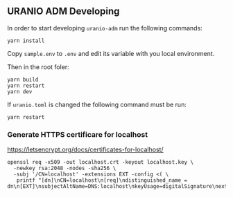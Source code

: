 ## URANIO ADM Developing

In order to start developing `uranio-adm` run the following commands:
```
yarn install
```
Copy `sample.env` to `.env` and edit its variable with you local environment.

Then in the root foler:
```
yarn build
yarn restart
yarn dev
```

If `uranio.toml` is changed the following command must be run:
```
yarn restart
```

### Generate HTTPS certificare for localhost

https://letsencrypt.org/docs/certificates-for-localhost/

```
openssl req -x509 -out localhost.crt -keyout localhost.key \
  -newkey rsa:2048 -nodes -sha256 \
  -subj '/CN=localhost' -extensions EXT -config <( \
   printf "[dn]\nCN=localhost\n[req]\ndistinguished_name = dn\n[EXT]\nsubjectAltName=DNS:localhost\nkeyUsage=digitalSignature\nextendedKeyUsage=serverAuth")
```
